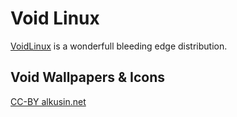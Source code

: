 # Void Linux

[VoidLinux](https://voidlinux.org/) is a wonderfull bleeding edge distribution.

## Void Wallpapers & Icons

[CC-BY alkusin.net](https://alkusin.net/voidlinux/en)

